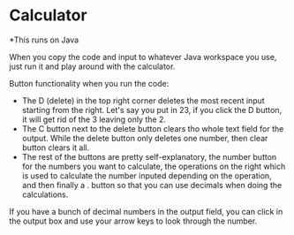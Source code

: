 # Calculator
*This runs on Java

When you copy the code and input to whatever Java workspace you use, just run it and play around with the calculator.

Button functionality when you run the code:
- The D (delete) in the top right corner deletes the most recent input starting from the right. Let's say you put in 23, if you click the D button, it will get rid of the 3 leaving only the 2.
- The C button next to the delete button clears tho whole text field for the output. While the delete button only deletes one number, then clear button clears it all.
- The rest of the buttons are pretty self-explanatory, the number button for the numbers you want to calculate, the operations on the right which is used to calculate the number inputed depending on the operation, and then finally a . button so that you can use decimals when doing the calculations.

If you have a bunch of decimal numbers in the output field, you can click in the output box and use your arrow keys to look through the number.
